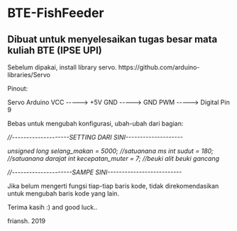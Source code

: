 # BTE-FishFeeder
<h2>Dibuat untuk menyelesaikan tugas besar mata kuliah BTE (IPSE UPI)</h2>

<p>
Sebelum dipakai, install library servo.
https://github.com/arduino-libraries/Servo

Pinout:

Servo			Arduino
VCC		----->	+5V
GND		----->	GND
PWM		----->	Digital Pin 9


Bebas untuk mengubah konfigurasi, ubah-ubah dari bagian:

<i>
//--------------------SETTING DARI SINI--------------------

unsigned long selang_makan = 5000;   //satuanana ms
int sudut = 180;                     //satuanana darajat
int kecepatan_muter = 7;              //beuki alit beuki gancang

//---------------------SAMPE SINI--------------------------
</i>

Jika belum mengerti fungsi tiap-tiap baris kode, tidak direkomendasikan untuk mengubah baris kode yang lain.


Terima kasih :) and good luck..

friansh. 2019
</p>